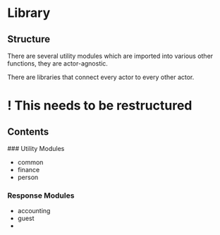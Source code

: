 # Library

## Structure

There are several utility modules which are imported into various other functions, they are actor-agnostic.

There are libraries that connect every actor to every other actor.

# ! This needs to be restructured

## Contents

### Utility Modules
- common
- finance
- person

### Response Modules
- accounting
- guest
- 


